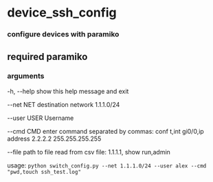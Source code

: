 # device_ssh_config
### configure devices with paramiko
required paramiko
-------------------------------------------------------------------------------------------------------------------
### arguments
<p> -h, --help           show this help message and exit</p>
<p>  --net NET            destination network 1.1.1.0/24</p>
<p>  --user USER          Username</p>
<p>  --cmd CMD            enter command separated by commas: conf t,int gi0/0,ip address 2.2.2.2 255.255.255.255 </p>
<p>  --file path to file  read from csv file: 1.1.1.1, show run,admin </p>
usage: <code>python switch_config.py --net 1.1.1.0/24 --user alex --cmd "pwd,touch ssh_test.log"</code>

